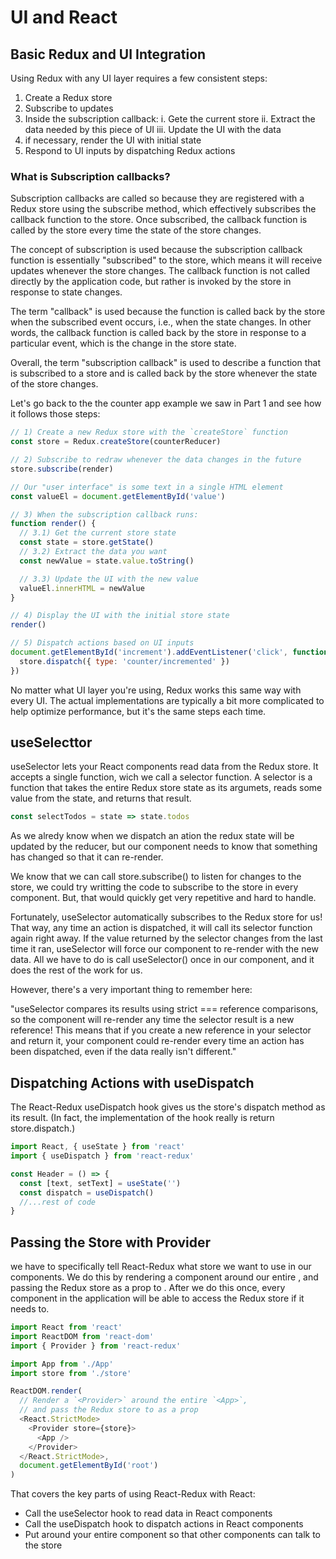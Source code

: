 # UI and React

## Basic Redux and UI Integration

Using Redux with any UI layer requires a few consistent steps:

1. Create a Redux store
2. Subscribe to updates
3. Inside the subscription callback:
    i. Gete the current store
    ii. Extract the data needed by this piece of UI
    iii. Update the UI with the data
4. if necessary, render the UI with initial state
5. Respond to UI inputs by dispatching Redux actions

### What is Subscription callbacks?

Subscription callbacks are called so because they are registered with a Redux store using the subscribe method, which effectively subscribes the callback function to the store. Once subscribed, the callback function is called by the store every time the state of the store changes.

The concept of subscription is used because the subscription callback function is essentially "subscribed" to the store, which means it will receive updates whenever the store changes. The callback function is not called directly by the application code, but rather is invoked by the store in response to state changes.

The term "callback" is used because the function is called back by the store when the subscribed event occurs, i.e., when the state changes. In other words, the callback function is called back by the store in response to a particular event, which is the change in the store state.

Overall, the term "subscription callback" is used to describe a function that is subscribed to a store and is called back by the store whenever the state of the store changes.

Let's go back to the the counter app example we saw in Part 1 and see how it follows those steps:

```js
// 1) Create a new Redux store with the `createStore` function
const store = Redux.createStore(counterReducer)

// 2) Subscribe to redraw whenever the data changes in the future
store.subscribe(render)

// Our "user interface" is some text in a single HTML element
const valueEl = document.getElementById('value')

// 3) When the subscription callback runs:
function render() {
  // 3.1) Get the current store state
  const state = store.getState()
  // 3.2) Extract the data you want
  const newValue = state.value.toString()

  // 3.3) Update the UI with the new value
  valueEl.innerHTML = newValue
}

// 4) Display the UI with the initial store state
render()

// 5) Dispatch actions based on UI inputs
document.getElementById('increment').addEventListener('click', function () {
  store.dispatch({ type: 'counter/incremented' })
})
```

No matter what UI layer you're using, Redux works this same way with every UI. The actual implementations are typically a bit more complicated to help optimize performance, but it's the same steps each time.

## useSelecttor

useSelector lets your React components read data from the Redux store. It accepts a single function, wich we call a selector function. A selector is a function that takes the entire Redux store state as its argumets, reads some value from the state, and returns that result.

```js
const selectTodos = state => state.todos
```

As we alredy know when we dispatch an ation the redux state will be updated by the reducer, but our component needs to know that something has changed so that it can re-render.

We know that we can call store.subscribe() to listen for changes to the store, we could try writting the code to subscribe to the store in every component. But, that would quickly get very repetitive and hard to handle.

Fortunately, useSelector automatically subscribes to the Redux store for us! That way, any time an action is dispatched, it will call its selector function again right away. If the value returned by the selector changes from the last time it ran, useSelector will force our component to re-render with the new data. All we have to do is call useSelector() once in our component, and it does the rest of the work for us.

However, there's a very important thing to remember here:

"useSelector compares its results using strict === reference comparisons, so the component will re-render any time the selector result is a new reference! This means that if you create a new reference in your selector and return it, your component could re-render every time an action has been dispatched, even if the data really isn't different."

## Dispatching Actions with useDispatch

The React-Redux useDispatch hook gives us the store's dispatch method as its result. (In fact, the implementation of the hook really is return store.dispatch.)

```js
import React, { useState } from 'react'
import { useDispatch } from 'react-redux'

const Header = () => {
  const [text, setText] = useState('')
  const dispatch = useDispatch()
  //...rest of code
}
```

## Passing the Store with Provider

we have to specifically tell React-Redux what store we want to use in our components. We do this by rendering a <Provider> component around our entire <App>, and passing the Redux store as a prop to <Provider>. After we do this once, every component in the application will be able to access the Redux store if it needs to.

```js
import React from 'react'
import ReactDOM from 'react-dom'
import { Provider } from 'react-redux'

import App from './App'
import store from './store'

ReactDOM.render(
  // Render a `<Provider>` around the entire `<App>`,
  // and pass the Redux store to as a prop
  <React.StrictMode>
    <Provider store={store}>
      <App />
    </Provider>
  </React.StrictMode>,
  document.getElementById('root')
)
```

That covers the key parts of using React-Redux with React:

- Call the useSelector hook to read data in React components
- Call the useDispatch hook to dispatch actions in React components
- Put <Provider store={store}> around your entire <App> component so that other components can talk to the store